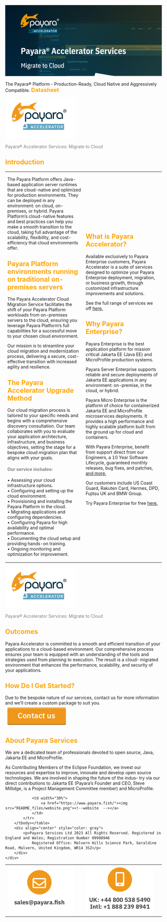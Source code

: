 <!DOCTYPE html>
<!--
Click nbfs://nbhost/SystemFileSystem/Templates/Licenses/license-default.txt to change this license
Click nbfs://nbhost/SystemFileSystem/Templates/JSP_Servlet/Html.html to edit this template
-->
<html><head>
<meta http-equiv="content-type" content="text/html; charset=UTF-8">
        <title>Speed Lives</title>
        <meta charset="UTF-8">
        <meta name="viewport" content="width=device-width, initial-scale=1.0">
    </head>
    <body>
        <div>
            <img src="README_files/payara.png"><!-- long images include -->
        </div>
        <div>
            <p>The Payara® Platform - Production-Ready,
                Cloud Native and Aggressively Compatible.
                <b style="color: orange; font-size: 18px;">Datasheet</b></p>
        </div>
        <div style="color: gray">
            <p>
                <img src="README_files/enter.png"><!-- enter payara -->
            </p><p>Payara® Accelerator Services: Migrate to Cloud</p>
        <p></p>
    </div>
    <div style="color: orange">
        <h2>Introduction</h2>
    </div>
    <div>
        <table boder="0" width="100%" height="100%">
            <tbody><tr>
                <td width="50%">
                    <p>The Payara Platform offers Java-based application server
                        runtimes that are cloud-native and optimized for production
                        environments. They can be deployed in any environment: on
                        cloud, on-premises, or hybrid. Payara Platform’s cloud-native
                        features and best practices can help you make a smooth
                        transition to the cloud, taking full advantage of the scalability,
                        flexibility, and cost-efficiency that cloud environments offer.</p>
                    <h2 style="color: orange">Payara Platform environments running
                        on traditional on-premises servers</h2>
                    <p>The Payara Accelerator Cloud Migration Service facilitates
                        the shift of your Payara Platform workloads from on-premises
                        servers to the cloud, ensuring you leverage Payara Platform’s
                        full capabilities for a successful move to your chosen
                        cloud environment.</p>
                    <p>Our mission is to streamline your cloud migration and
                        modernization process, delivering a secure, cost-effective
                        transition with increased agility and resilience.</p>
                    <h2 style="color: orange">The Payara Accelerator Upgrade Method</h2>
                    <p>Our cloud migration process is tailored to your specific needs
                        and begins with a comprehensive discovery consultation.
                        Our team collaborates with you to evaluate your application
                        architecture, infrastructure, and business objectives, setting
                        the stage for a bespoke cloud migration plan that aligns with
                        your goals.</p>
                    <h4 style="color: gray">Our service includes:</h4>
                    <p>
                        • Assessing your cloud infrastructure options.<br>
                        • Configuring and setting up the cloud environment.<br>
                        • Provisioning and installing the Payara Platform in
                        the cloud.<br>
                        • Migrating applications and configuring dependencies.<br>
                        • Configuring Payara for high availability and
                        optimal performance.<br>
                        • Documenting the cloud setup and providing
                        hands-on training.<br>
                        • Ongoing monitoring and optimization for improvement.<br></p>
                </td>
                <td width="50%">
                    <h2 style="color: orange">What is Payara Accelerator?</h2>
                    <p>Available exclusively to Payara
                        Enterprise customers, Payara
                        Accelerator is a suite of services
                        designed to optimize your
                        Payara Enterprise deployment,
                        migration, or business growth,
                        through customized infrastructure
                        improvements and solutions.</p>
                    <p>See the full range of services we off <a href="https://www.payara.fish/page/payara-enterprise-downloads/">here.</a></p>
                    <h2 style="color: orange">Why Payara Enterprise?</h2>
                    <p>Payara Enterprise is the best
                        application platform for mission
                        critical Jakarta EE (Java EE) and
                        MicroProfile production systems.</p>
                    <p>Payara Server Enterprise supports
                        reliable and secure deployments
                        of Jakarta EE applications in any
                        environment: on-premise, in the
                        cloud, or hybrid.</p>
                    <p>Payara Micro Enterprise is the
                        platform of choice for containerized
                        Jakarta EE and MicroProfile
                        microservices deployments. It
                        provides a high performance and
                        highly scalable platform built
                        from the ground up for cloud
                        and containers.</p>
                    <p>With Payara Enterprise, benefit from
                        support direct from our Engineers,
                        a 10 Year Software Lifecycle,
                        guaranteed monthly releases, bug
                        fixes, and patches, <a href="https://www.payara.fish/enterprise/">and more.</a></p>
                    <p>Our customers include US Coast
                        Guard, Rakuten Card, Hermes, DPD,
                        Fujitsu UK and BMW Group.</p>
                    <p>Try Payara Enterprise for free <a href="http://localhost/SpeedLives/brochure.html">here.</a></p>
                </td>
            </tr>
        </tbody></table>
    </div>
    <div>
        <img src="README_files/enter.png"><!-- enter payara -->
        <p style="color: gray">Payara® Accelerator Services: Migrate to Cloud</p>
    </div>
    <div>
        <h2 style="color: orange">Outcomes</h2>
        <p>Payara Accelerator is committed to a smooth and efficient transition of your applications to a
            cloud-based environment. Our comprehensive process ensures your team is equipped with an
            understanding of the tools and strategies used from planning to execution. The result is a cloud-
            migrated environment that enhances the performance, scalability, and security of your applications.</p>
        <h2 style="color: orange">How Do I Get Started?</h2>
        <p>
            Due to the bespoke nature of our services, contact us for more
            information and we’ll create a custom package to suit you.
            &nbsp;&nbsp;&nbsp;&nbsp;&nbsp;&nbsp;&nbsp; <a href="https://www.payara.fish/about/contact-us/"><img src="README_files/contac.png"><!-- contact --></a>
        </p>
        <h2 style="color: orange">About Payara Services</h2>
        <p>We are a dedicated team of professionals devoted to open source, Java, Jakarta EE and MicroProfile.</p>
        <p>As Contributing Members of the Eclipse Foundation, we invest our resources and expertise to improve,
            innovate and develop open source technologies. We are involved in shaping the future of the indus-
            try via our direct contributions to Jakarta EE (Payara’s Founder and CEO, Steve Millidge, is a Project
            Management Committee member) and MicroProfile.</p>
    </div>
    <div>
        <table border="0" width="100%" height="100%">
            <tbody><tr>
                <td width="30%">
                    <a href="mailto:sales@payara.fish"><img src="README_files/email.png"><!-- email --></a>
                </td>
                <td width="30%">
                    <a href="https://www.payara.fish/about/contact-us/"><img src="README_files/phones.png"><!--<!-- phones ---->
                    </a>
                </td>    

                <td width="30%">
                    <a href="https://www.payara.fish/"><img src="README_files/website.png"><!--website  --></a>
                </td>                    
            </tr>
        </tbody></table>
        <div align="center" style="color: gray">
            <p>Payara Services Ltd 2023 All Rights Reserved. Registered in England and Wales; Registration Number 09998946
                Registered Office: Malvern Hills Science Park, Geraldine Road, Malvern, United Kingdom, WR14 3SZ</p>
        </div>
    </div>


</body></html>